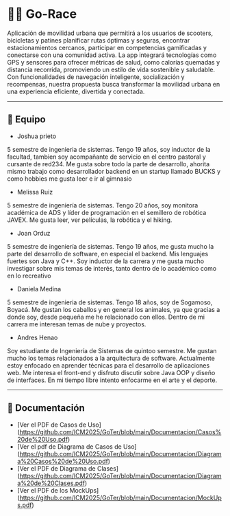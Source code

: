 # 🚴‍♂️ Go-Race  

Aplicación de movilidad urbana que permitirá a los usuarios de scooters, bicicletas y patines planificar rutas óptimas y seguras, encontrar estacionamientos cercanos, participar en competencias gamificadas y conectarse con una comunidad activa. La app integrará tecnologías como GPS y sensores para ofrecer métricas de salud, como calorías quemadas y distancia recorrida, promoviendo un estilo de vida sostenible y saludable. Con funcionalidades de navegación inteligente, socialización y recompensas, nuestra propuesta busca transformar la movilidad urbana en una experiencia eficiente, divertida y conectada.

---

## 👥 Equipo  

- Joshua prieto 

5 semestre de ingenieria de sistemas.
Tengo 19 años, soy inductor de la facultad, 
tambien soy acompañante de servicio en el centro pastoral y cursante de red234. 
Me gusta sobre todo la parte de desarrollo, 
ahorita mismo trabajo como desarrollador backend en un startup llamado BUCKS 
y como hobbies me gusta leer e ir al gimnasio

- Melissa Ruiz

5 semestre de ingeniería de sistemas. 
Tengo 20 años, soy monitora académica de ADS 
y líder de programación en el semillero de robótica JAVEX.
Me gusta leer, ver películas, la robótica y el hiking.

- Joan Orduz

5 semestre de ingeniería de sistemas.
Tengo 19 años, me gusta mucho la parte del desarrollo de software, 
en especial el backend. Mis lenguajes fuertes son Java y C++. 
Soy inductor de la carrera y me gusta mucho investigar sobre mis temas de interés, 
tanto dentro de lo académico como en lo recreativo

- Daniela Medina

5 semestre de ingenieria de sistemas.
Tengo 18 años, soy de Sogamoso, Boyacá. Me gustan los caballos y en general los animales, ya que gracias a donde soy, desde pequeña me he relacionado con ellos. 
Dentro de mi carrera me interesan temas de nube y proyectos. 


- Andres Henao

Soy estudiante de Ingeniería de Sistemas de quintoo semestre.
Me gustan mucho los temas relacionados a la arquitectura de software. Actualmente estoy enfocado en aprender técnicas para el desarrollo de aplicaciones web. Me interesa el front-end y disfruto discutir sobre Java OOP y diseño de interfaces. En mi tiempo libre intento enfocarme en el arte y el deporte.

---

## 📄 Documentación 

- [Ver el PDF de Casos de Uso]
(https://github.com/ICM2025/GoTer/blob/main/Documentacion/Casos%20de%20Uso.pdf)
- [Ver el pdf de Diagrama de Casos de Uso]
(https://github.com/ICM2025/GoTer/blob/main/Documentacion/Diagrama%20Casos%20de%20Uso.pdf)
- [Ver el PDF de Diagrama de Clases]
(https://github.com/ICM2025/GoTer/blob/main/Documentacion/Diagrama%20de%20Clases.pdf)
- [Ver el PDF de los MockUps]
(https://github.com/ICM2025/GoTer/blob/main/Documentacion/MockUps.pdf)


